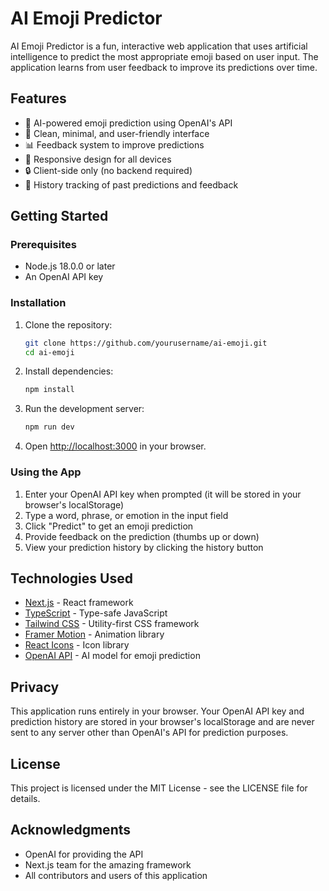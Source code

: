 # AI Emoji Predictor

AI Emoji Predictor is a fun, interactive web application that uses artificial intelligence to predict the most appropriate emoji based on user input. The application learns from user feedback to improve its predictions over time.

## Features

- 🤖 AI-powered emoji prediction using OpenAI's API
- 🎨 Clean, minimal, and user-friendly interface
- 📊 Feedback system to improve predictions
- 📱 Responsive design for all devices
- 🔒 Client-side only (no backend required)
- 📜 History tracking of past predictions and feedback

## Getting Started

### Prerequisites

- Node.js 18.0.0 or later
- An OpenAI API key

### Installation

1. Clone the repository:
   ```bash
   git clone https://github.com/yourusername/ai-emoji.git
   cd ai-emoji
   ```

2. Install dependencies:
   ```bash
   npm install
   ```

3. Run the development server:
   ```bash
   npm run dev
   ```

4. Open [http://localhost:3000](http://localhost:3000) in your browser.

### Using the App

1. Enter your OpenAI API key when prompted (it will be stored in your browser's localStorage)
2. Type a word, phrase, or emotion in the input field
3. Click "Predict" to get an emoji prediction
4. Provide feedback on the prediction (thumbs up or down)
5. View your prediction history by clicking the history button

## Technologies Used

- [Next.js](https://nextjs.org/) - React framework
- [TypeScript](https://www.typescriptlang.org/) - Type-safe JavaScript
- [Tailwind CSS](https://tailwindcss.com/) - Utility-first CSS framework
- [Framer Motion](https://www.framer.com/motion/) - Animation library
- [React Icons](https://react-icons.github.io/react-icons/) - Icon library
- [OpenAI API](https://openai.com/) - AI model for emoji prediction

## Privacy

This application runs entirely in your browser. Your OpenAI API key and prediction history are stored in your browser's localStorage and are never sent to any server other than OpenAI's API for prediction purposes.

## License

This project is licensed under the MIT License - see the LICENSE file for details.

## Acknowledgments

- OpenAI for providing the API
- Next.js team for the amazing framework
- All contributors and users of this application
